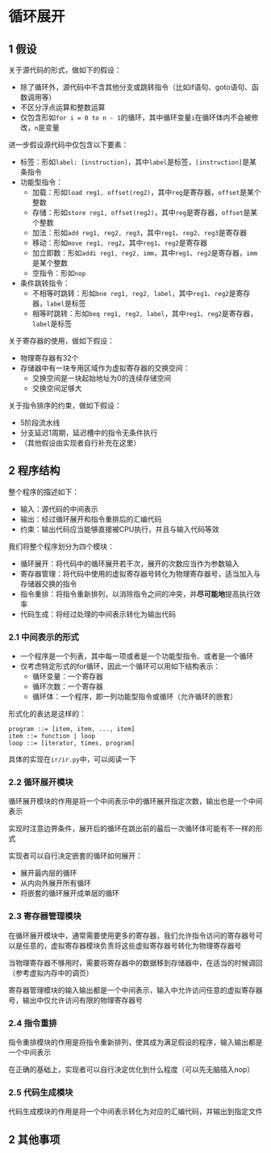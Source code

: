 # 循环展开
## 1 假设
关于源代码的形式，做如下的假设：
- 除了循环外，源代码中不含其他分支或跳转指令（比如if语句、goto语句、函数调用等）
- 不区分浮点运算和整数运算
- 仅包含形如`for i = 0 to n - 1`的循环，其中循环变量`i`在循环体内不会被修改，`n`是变量

进一步假设源代码中仅包含以下要素：
- 标签：形如`label: [instruction]`，其中`label`是标签，`[instruction]`是某条指令
- 功能型指令：
    - 加载：形如`load reg1, offset(reg2)`，其中`reg`是寄存器，`offset`是某个整数
    - 存储：形如`store reg1, offset(reg2)`，其中`reg`是寄存器，`offset`是某个整数
    - 加法：形如`add reg1, reg2, reg3`，其中`reg1`、`reg2`、`reg3`是寄存器
    - 移动：形如`move reg1, reg2`，其中`reg1`、`reg2`是寄存器
    - 加立即数：形如`addi reg1, reg2, imm`，其中`reg1`、`reg2`是寄存器，`imm`是某个整数
    - 空指令：形如`nop`
- 条件跳转指令：
    - 不相等时跳转：形如`bne reg1, reg2, label`，其中`reg1`、`reg2`是寄存器，`label`是标签
    - 相等时跳转：形如`beq reg1, reg2, label`，其中`reg1`、`reg2`是寄存器，`label`是标签

关于寄存器的使用，做如下假设：
- 物理寄存器有32个
- 存储器中有一块专用区域作为虚拟寄存器的交换空间：
    - 交换空间是一块起始地址为0的连续存储空间
    - 交换空间足够大

关于指令排序的约束，做如下假设：
- 5阶段流水线
- 分支延迟1周期，延迟槽中的指令无条件执行
- （其他假设由实现者自行补充在这里）

## 2 程序结构
整个程序的描述如下：
- 输入：源代码的中间表示
- 输出：经过循环展开和指令重排后的汇编代码
- 约束：输出代码应当能够直接被CPU执行，并且与输入代码等效

我们将整个程序划分为四个模块：
- 循环展开：将代码中的循环展开若干次，展开的次数应当作为参数输入
- 寄存器管理：将代码中使用的虚拟寄存器号转化为物理寄存器号，适当加入与存储器交换的指令
- 指令重排：将指令重新排列，以消除指令之间的冲突，并**尽可能地**提高执行效率
- 代码生成：将经过处理的中间表示转化为输出代码

### 2.1 中间表示的形式
- 一个程序是一个列表，其中每一项或者是一个功能型指令、或者是一个循环
- 仅考虑特定形式的for循环，因此一个循环可以用如下结构表示：
    - 循环变量：一个寄存器
    - 循环次数：一个寄存器
    - 循环体：一个程序，即一列功能型指令或循环（允许循环的嵌套）

形式化的表达是这样的：
```
program ::= [item, item, ..., item]
item ::= function | loop
loop ::= [iterator, times, program]
```

具体的实现在`ir/ir.py`中，可以阅读一下

### 2.2 循环展开模块
循环展开模块的作用是将一个中间表示中的循环展开指定次数，输出也是一个中间表示

实现时注意边界条件，展开后的循环在跳出前的最后一次循环体可能有不一样的形式

实现者可以自行决定嵌套的循环如何展开：
- 展开最内层的循环
- 从内向外展开所有循环
- 将嵌套的循环展开成单层的循环

### 2.3 寄存器管理模块
在循环展开模块中，通常需要使用更多的寄存器，我们允许指令访问的寄存器号可以是任意的，虚拟寄存器模块负责将这些虚拟寄存器号转化为物理寄存器号

当物理寄存器不够用时，需要将寄存器中的数据移到存储器中，在适当的时候调回（参考虚拟内存中的调页）

寄存器管理模块的输入输出都是一个中间表示，输入中允许访问任意的虚拟寄存器号，输出中仅允许访问有限的物理寄存器号

### 2.4 指令重排
指令重排模块的作用是将指令重新排列，使其成为满足假设的程序，输入输出都是一个中间表示

在正确的基础上，实现者可以自行决定优化到什么程度（可以先无脑插入nop）

### 2.5 代码生成模块
代码生成模块的作用是将一个中间表示转化为对应的汇编代码，并输出到指定文件

## 2 其他事项
